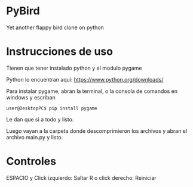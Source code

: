 # PyBird

Yet another flappy bird clone on python

# Instrucciones de uso

Tienen que tener instalado python y el modulo pygame

Python lo encuentran aquí: https://www.python.org/downloads/

Para instalar pygame, abran la terminal, o la consola de comandos en windows y escriban

`user@DesktopPC$ pip install pygame`

Le dan que si a todo y listo.

Luego vayan a la carpeta donde descomprimieron los archivos y abran el archivo main.py y listo.

# Controles

ESPACIO y Click izquierdo: Saltar
R o click derecho: Reiniciar
